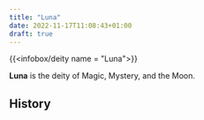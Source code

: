 ```yaml
---
title: "Luna"
date: 2022-11-17T11:08:43+01:00
draft: true
---
```


{{<infobox/deity name = "Luna">}}

**Luna** is the deity of Magic, Mystery, and the Moon.

## History

